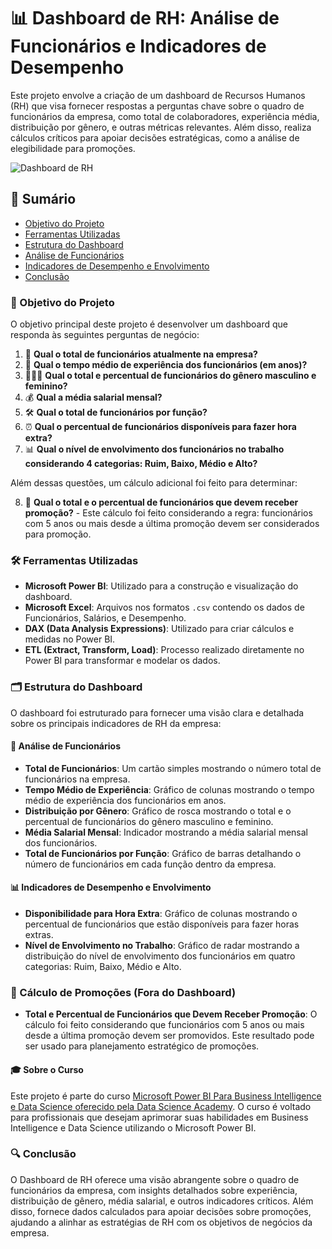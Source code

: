 # 📊 Dashboard de RH: Análise de Funcionários e Indicadores de Desempenho

Este projeto envolve a criação de um dashboard de Recursos Humanos (RH) que visa fornecer respostas a perguntas chave sobre o quadro de funcionários da empresa, como total de colaboradores, experiência média, distribuição por gênero, e outras métricas relevantes. Além disso, realiza cálculos críticos para apoiar decisões estratégicas, como a análise de elegibilidade para promoções.

![Dashboard de RH](Data/rh.png)

## 📑 Sumário
- [Objetivo do Projeto](#objetivo-do-projeto)
- [Ferramentas Utilizadas](#ferramentas-utilizadas)
- [Estrutura do Dashboard](#estrutura-do-dashboard)
- [Análise de Funcionários](#análise-de-funcionários)
- [Indicadores de Desempenho e Envolvimento](#indicadores-de-desempenho-e-envolvimento)
- [Conclusão](#conclusão)

### 🎯 Objetivo do Projeto
O objetivo principal deste projeto é desenvolver um dashboard que responda às seguintes perguntas de negócio:

1. 👥 **Qual o total de funcionários atualmente na empresa?**
2. 📅 **Qual o tempo médio de experiência dos funcionários (em anos)?**
3. 👨‍👩‍👧 **Qual o total e percentual de funcionários do gênero masculino e feminino?**
4. 💰 **Qual a média salarial mensal?**
5. 🛠️ **Qual o total de funcionários por função?**
6. ⏰ **Qual o percentual de funcionários disponíveis para fazer hora extra?**
7. 📊 **Qual o nível de envolvimento dos funcionários no trabalho considerando 4 categorias: Ruim, Baixo, Médio e Alto?**

Além dessas questões, um cálculo adicional foi feito para determinar:

8. 🎯 **Qual o total e o percentual de funcionários que devem receber promoção?** - Este cálculo foi feito considerando a regra: funcionários com 5 anos ou mais desde a última promoção devem ser considerados para promoção.

### 🛠️ Ferramentas Utilizadas
- **Microsoft Power BI**: Utilizado para a construção e visualização do dashboard.
- **Microsoft Excel**: Arquivos nos formatos `.csv` contendo os dados de Funcionários, Salários, e Desempenho.
- **DAX (Data Analysis Expressions)**: Utilizado para criar cálculos e medidas no Power BI.
- **ETL (Extract, Transform, Load)**: Processo realizado diretamente no Power BI para transformar e modelar os dados.

### 🗂️ Estrutura do Dashboard
O dashboard foi estruturado para fornecer uma visão clara e detalhada sobre os principais indicadores de RH da empresa:

#### 👥 Análise de Funcionários
- **Total de Funcionários**: Um cartão simples mostrando o número total de funcionários na empresa.
- **Tempo Médio de Experiência**: Gráfico de colunas mostrando o tempo médio de experiência dos funcionários em anos.
- **Distribuição por Gênero**: Gráfico de rosca mostrando o total e o percentual de funcionários do gênero masculino e feminino.
- **Média Salarial Mensal**: Indicador mostrando a média salarial mensal dos funcionários.
- **Total de Funcionários por Função**: Gráfico de barras detalhando o número de funcionários em cada função dentro da empresa.

#### 📊 Indicadores de Desempenho e Envolvimento
- **Disponibilidade para Hora Extra**: Gráfico de colunas mostrando o percentual de funcionários que estão disponíveis para fazer horas extras.
- **Nível de Envolvimento no Trabalho**: Gráfico de radar mostrando a distribuição do nível de envolvimento dos funcionários em quatro categorias: Ruim, Baixo, Médio e Alto.

### 🎯 Cálculo de Promoções (Fora do Dashboard)
- **Total e Percentual de Funcionários que Devem Receber Promoção**: O cálculo foi feito considerando que funcionários com 5 anos ou mais desde a última promoção devem ser promovidos. Este resultado pode ser usado para planejamento estratégico de promoções.

#### 🎓 Sobre o Curso
Este projeto é parte do curso [Microsoft Power BI Para Business Intelligence e Data Science oferecido pela Data Science Academy](https://www.datascienceacademy.com.br/course/microsoft-power-bi-para-business-intelligence-e-data-science). O curso é voltado para profissionais que desejam aprimorar suas habilidades em Business Intelligence e Data Science utilizando o Microsoft Power BI.

### 🔍 Conclusão
O Dashboard de RH oferece uma visão abrangente sobre o quadro de funcionários da empresa, com insights detalhados sobre experiência, distribuição de gênero, média salarial, e outros indicadores críticos. Além disso, fornece dados calculados para apoiar decisões sobre promoções, ajudando a alinhar as estratégias de RH com os objetivos de negócios da empresa.

